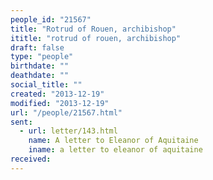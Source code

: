 ```yaml
---
people_id: "21567"
title: "Rotrud of Rouen, archibishop"
ititle: "rotrud of rouen, archibishop"
draft: false
type: "people"
birthdate: ""
deathdate: ""
social_title: ""
created: "2013-12-19"
modified: "2013-12-19"
url: "/people/21567.html"
sent:
  - url: letter/143.html
    name: A letter to Eleanor of Aquitaine
    iname: a letter to eleanor of aquitaine
received:
---
```

